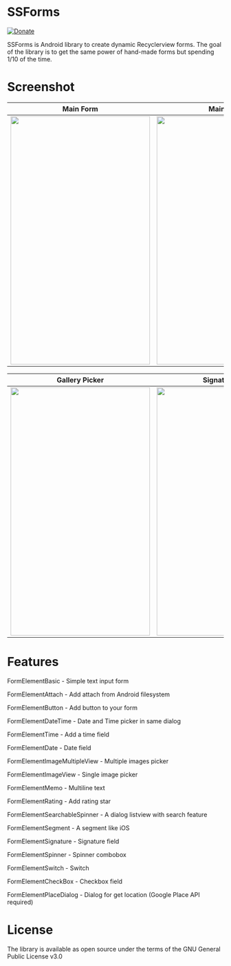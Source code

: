 # SSForms

[![Donate](https://img.shields.io/badge/Donate-PayPal-green.svg)](https://www.paypal.me/AAlessandroni)

SSForms is Android library to create dynamic Recyclerview forms.
The goal of the library is to get the same power of hand-made forms but spending 1/10 of the time.

# Screenshot

|    Main Form     |    Main Form |   DateTime Picker |
| ------------- |:-------------:|:-------------:|
| <img src="https://github.com/StarkSoftware/SSForms/blob/master/screenshot/image_8.png" width="324" height="576"/>|<img src="https://github.com/StarkSoftware/SSForms/blob/master/screenshot/image_5.png" width="324" height="576"/> | <img src="https://github.com/StarkSoftware/SSForms/blob/master/screenshot/image_1.png" width="324" height="576"/> |

|    Gallery Picker    |    Signature Pad|   Search Listview |
| ------------- |:-------------:|:-------------:|
|<img src="https://github.com/StarkSoftware/SSForms/blob/master/screenshot/image_2.png" width="324" height="576"/> | <img src="https://github.com/StarkSoftware/SSForms/blob/master/screenshot/image_7.png" width="324" height="576"/>|<img src="https://github.com/StarkSoftware/SSForms/blob/master/screenshot/image_4.png" width="324" height="576"/> | 


# Features
FormElementBasic - Simple text input form

FormElementAttach - Add attach from Android filesystem

FormElementButton - Add button to your form

FormElementDateTime - Date and Time picker in same dialog

FormElementTime - Add a time field 

FormElementDate - Date field

FormElementImageMultipleView - Multiple images picker

FormElementImageView - Single image picker

FormElementMemo - Multiline text

FormElementRating - Add rating star

FormElementSearchableSpinner - A dialog listview with search feature

FormElementSegment - A segment like iOS

FormElementSignature - Signature field

FormElementSpinner - Spinner combobox

FormElementSwitch - Switch

FormElementCheckBox - Checkbox field

FormElementPlaceDialog - Dialog for get location (Google Place API required)




# License
The library is available as open source under the terms of the GNU General Public License v3.0
